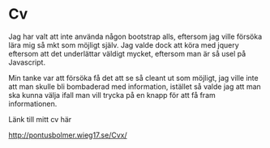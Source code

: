 # Cv


Jag har valt att inte använda någon bootstrap alls, eftersom jag ville försöka lära mig så mkt som möjligt själv. Jag valde dock att köra med jquery eftersom att det underlättar väldigt mycket, eftersom man är så usel på Javascript. 

Min tanke var att försöka få det att se så cleant ut som möjligt, jag ville inte att man skulle bli bombaderad med information, istället så valde jag att man ska kunna välja ifall man vill trycka på en knapp för att få fram informationen.

Länk till mitt cv här 

http://pontusbolmer.wieg17.se/Cvx/ 

